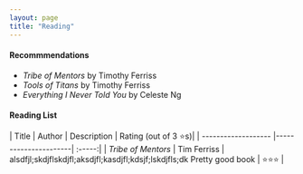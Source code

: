 ```yaml
---
layout: page
title: "Reading"
---
```


#### Recommmendations
* _Tribe of Mentors_ by Timothy Ferriss
* _Tools of Titans_ by Timothy Ferriss
* _Everything I Never Told You_ by Celeste Ng



#### Reading List
| Title     | Author | Description          | Rating (out of 3 :star:s)|
| ------------------- |----------------------| :-----:|
| _Tribe of Mentors_ | Tim Ferriss | alsdfjl;skdjflskdjfl;aksdjfl;kasdjfl;kdsjf;lskdjfls;dk Pretty good book | :star::star::star: |
